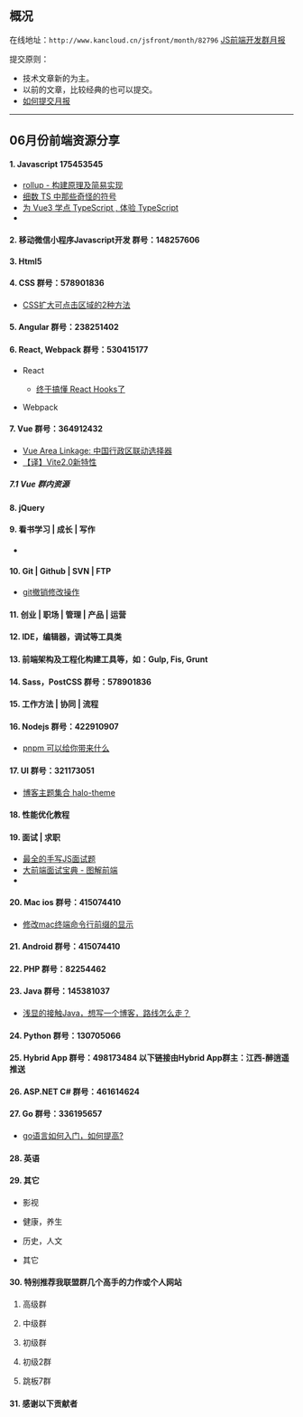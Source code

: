 ## 概况

在线地址：`http://www.kancloud.cn/jsfront/month/82796` [JS前端开发群月报](http://www.kancloud.cn/jsfront/month/82796)


提交原则：

- 技术文章新的为主。
- 以前的文章，比较经典的也可以提交。
- [如何提交月报](http://www.kancloud.cn/jsfront/month/227309)

---


## 06月份前端资源分享
#### 1. Javascript 175453545
- [rollup - 构建原理及简易实现](https://juejin.cn/post/6971970604010307620)
- [细数 TS 中那些奇怪的符号](https://segmentfault.com/a/1190000023943952)
- [为 Vue3 学点 TypeScript , 体验 TypeScript](https://juejin.cn/post/6844904008583217165)
- []()


#### 2. 移动微信小程序Javascript开发 群号：148257606

#### 3. Html5

#### 4. CSS  群号：578901836
- [CSS扩大可点击区域的2种方法](http://www.atjiang.com/css-extending-clickable-area/)

#### 5. Angular 群号：238251402

#### 6. React, Webpack 群号：530415177
- React
    
    - [终于搞懂 React Hooks了](https://juejin.cn/post/6844904072168865800)

- Webpack


#### 7. Vue 群号：364912432
- [Vue Area Linkage: 中国行政区联动选择器](https://dwqs.github.io/vue-area-linkage/)
- [【译】Vite2.0新特性](https://juejin.cn/post/6937665581793411086)


##### 7.1 Vue 群内资源


#### 8. jQuery

#### 9. 看书学习 | 成长 | 写作
- []()

#### 10. Git | Github | SVN | FTP
- [git撤销修改操作](https://segmentfault.com/a/1190000012306659)
    
#### 11. 创业 | 职场 | 管理 | 产品 | 运营

#### 12. IDE，编辑器，调试等工具类

#### 13. 前端架构及工程化构建工具等，如：Gulp, Fis, Grunt

#### 14. Sass，PostCSS  群号：578901836

#### 15. 工作方法 | 协同 | 流程

#### 16. Nodejs 群号：422910907
- [pnpm 可以给你带来什么](https://juejin.cn/post/6951190236290351118)

#### 17. UI 群号：321173051
- [博客主题集合 halo-theme](https://github.com/topics/halo-theme)

#### 18. 性能优化教程

#### 19. 面试 | 求职
- [最全的手写JS面试题](https://juejin.cn/post/6968713283884974088)
- [大前端面试宝典 - 图解前端](https://lucifer.ren/fe-interview/#/)
- []()

#### 20. Mac ios 群号：415074410
- [修改mac终端命令行前缀的显示](https://blog.csdn.net/autoliuweijie/article/details/50345933)

#### 21. Android 群号：415074410

#### 22. PHP 群号：82254462

#### 23. Java 群号：145381037
- [浅显的接触Java，想写一个博客，路线怎么走？](https://www.zhihu.com/question/65832488)

#### 24. Python 群号：130705066

#### 25. Hybrid App 群号：498173484 以下链接由Hybrid App群主：江西-醉逍遥推送

#### 26. ASP.NET C# 群号：461614624

#### 27. Go 群号：336195657
- [go语言如何入门，如何提高?](https://www.zhihu.com/question/35657641)

#### 28. 英语

#### 29. 其它

- 影视


- 健康，养生


- 历史，人文


- 其它


#### 30. 特别推荐我联盟群几个高手的力作或个人网站

1. 高级群

2. 中级群


3. 初级群

4. 初级2群


5. 跳板7群


#### 31. 感谢以下贡献者

